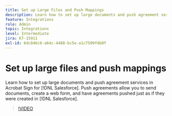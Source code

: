 ```yaml
---
title: Set up Large Files and Push Mappings
description: Learn how to set up large documents and push agreement services
feature: Integrations
role: Admin
topic: Integrations
level: Intermediate
jira: KT-15911
exl-id: 6dc846c6-a64c-4488-bc5e-a1c7509fdb0f
---
```

# Set up large files and push mappings

Learn how to set up large documents and push agreement services in Acrobat Sign for [!DNL Salesforce]. Push agreements allow you to send documents, create a web form, and have agreements pushed just as if they were created in [!DNL Salesforce].

>[!VIDEO](https://video.tv.adobe.com/v/3432842?quality=12&learn=on&hidetitle=true)
